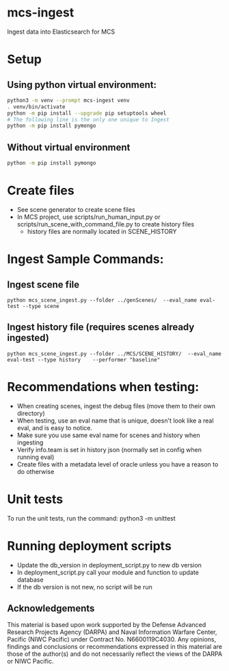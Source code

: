# mcs-ingest
Ingest data into Elasticsearch for MCS

# Setup

## Using python virtual environment:

```bash
python3 -m venv --prompt mcs-ingest venv
. venv/bin/activate
python -m pip install --upgrade pip setuptools wheel
# The following line is the only one unique to Ingest
python -m pip install pymongo
```

## Without virtual environment

```bash
python -m pip install pymongo
```

# Create files

* See scene generator to create scene files
* In MCS project, use scripts/run_human_input.py or scripts/run_scene_with_command_file.py to create history files
  * history files are normally located in SCENE_HISTORY

# Ingest Sample Commands:

## Ingest scene file
```
python mcs_scene_ingest.py --folder ../genScenes/  --eval_name eval-test --type scene
```

## Ingest history file (requires scenes already ingested)

```
python mcs_scene_ingest.py --folder ../MCS/SCENE_HISTORY/  --eval_name eval-test --type history    --performer "baseline"
```

# Recommendations when testing:

* When creating scenes, ingest the debug files (move them to their own directory)
* When testing, use an eval name that is unique, doesn't look like a real eval, and is easy to notice.
* Make sure you use same eval name for scenes and history when ingesting
* Verify info.team is set in history json (normally set in config when running eval)
* Create files with a metadata level of oracle unless you have a reason to do otherwise

# Unit tests
To run the unit tests, run the command:  python3 -m unittest


# Running deployment scripts
* Update the db_version in deployment_script.py to new db version
* In deployment_script.py call your module and function to update database
* If the db version is not new, no script will be run

## Acknowledgements

This material is based upon work supported by the Defense Advanced Research Projects Agency (DARPA) and Naval Information Warfare Center, Pacific (NIWC Pacific) under Contract No. N6600119C4030. Any opinions, findings and conclusions or recommendations expressed in this material are those of the author(s) and do not necessarily reflect the views of the DARPA or NIWC Pacific.
